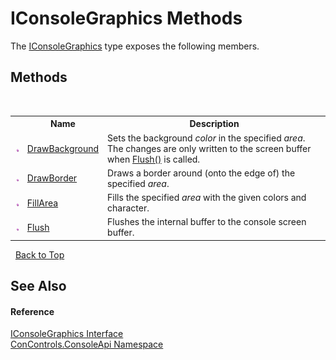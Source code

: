 # IConsoleGraphics Methods
 

The <a href="8d0d7e74-c0c2-4be2-5db9-6790a2c261a6">IConsoleGraphics</a> type exposes the following members.


## Methods
&nbsp;<table><tr><th></th><th>Name</th><th>Description</th></tr><tr><td>![Public method](media/pubmethod.gif "Public method")</td><td><a href="6cc9edae-86df-aa85-3342-f50526ac51f7">DrawBackground</a></td><td>
Sets the background *color* in the specified *area*. The changes are only written to the screen buffer when <a href="ac8f29d5-a7e7-2076-f447-5d7e8b6ff2fc">Flush()</a> is called.</td></tr><tr><td>![Public method](media/pubmethod.gif "Public method")</td><td><a href="774d4b12-ff7d-3829-f2b6-7b1ec32ca27e">DrawBorder</a></td><td>
Draws a border around (onto the edge of) the specified *area*.</td></tr><tr><td>![Public method](media/pubmethod.gif "Public method")</td><td><a href="6a732d77-4460-dad2-1016-c8195336c8d6">FillArea</a></td><td>
Fills the specified *area* with the given colors and character.</td></tr><tr><td>![Public method](media/pubmethod.gif "Public method")</td><td><a href="ac8f29d5-a7e7-2076-f447-5d7e8b6ff2fc">Flush</a></td><td>
Flushes the internal buffer to the console screen buffer.</td></tr></table>&nbsp;
<a href="#iconsolegraphics-methods">Back to Top</a>

## See Also


#### Reference
<a href="8d0d7e74-c0c2-4be2-5db9-6790a2c261a6">IConsoleGraphics Interface</a><br /><a href="177cfcc5-3f74-6e69-d0ba-d02897b9e736">ConControls.ConsoleApi Namespace</a><br />